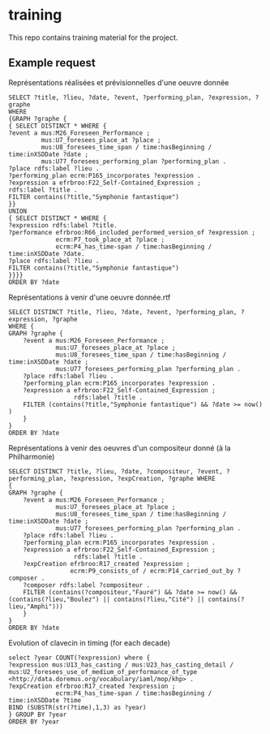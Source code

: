 # training
This repo contains training material for the project.

## Example request

Représentations réalisées et prévisionnelles d'une oeuvre donnée

    SELECT ?title, ?lieu, ?date, ?event, ?performing_plan, ?expression, ?graphe 
    WHERE
    {GRAPH ?graphe {
    { SELECT DISTINCT * WHERE {      
    ?event a mus:M26_Foreseen_Performance ;
             mus:U7_foresees_place_at ?place ;
             mus:U8_foresees_time_span / time:hasBeginning / time:inXSDDate ?date ;
             mus:U77_foresees_performing_plan ?performing_plan .
    ?place rdfs:label ?lieu .
    ?performing_plan ecrm:P165_incorporates ?expression .
    ?expression a efrbroo:F22_Self-Contained_Expression ;
    rdfs:label ?title .
    FILTER contains(?title,"Symphonie fantastique")
    }}
    UNION
    { SELECT DISTINCT * WHERE {
    ?expression rdfs:label ?title.
    ?performance efrbroo:R66_included_performed_version_of ?expression ;
                 ecrm:P7_took_place_at ?place ;
                 ecrm:P4_has_time-span / time:hasBeginning / time:inXSDDate ?date.
    ?place rdfs:label ?lieu .
    FILTER contains(?title,"Symphonie fantastique")
    }}}}
    ORDER BY ?date

Représentations à venir d'une oeuvre donnée.rtf

    SELECT DISTINCT ?title, ?lieu, ?date, ?event, ?performing_plan, ?expression, ?graphe 
    WHERE {   
    GRAPH ?graphe {
        ?event a mus:M26_Foreseen_Performance ;
                 mus:U7_foresees_place_at ?place ;
                 mus:U8_foresees_time_span / time:hasBeginning / time:inXSDDate ?date ;
                 mus:U77_foresees_performing_plan ?performing_plan .
        ?place rdfs:label ?lieu .
        ?performing_plan ecrm:P165_incorporates ?expression .
        ?expression a efrbroo:F22_Self-Contained_Expression ;
                      rdfs:label ?title .
        FILTER (contains(?title,"Symphonie fantastique") && ?date >= now() )
        }
    }
    ORDER BY ?date

Représentations à venir des oeuvres d'un compositeur donné (à la Philharmonie)

    SELECT DISTINCT ?title, ?lieu, ?date, ?compositeur, ?event, ?performing_plan, ?expression, ?expCreation, ?graphe WHERE
    {   
    GRAPH ?graphe {
        ?event a mus:M26_Foreseen_Performance ;
                 mus:U7_foresees_place_at ?place ;
                 mus:U8_foresees_time_span / time:hasBeginning / time:inXSDDate ?date ;
                 mus:U77_foresees_performing_plan ?performing_plan .
        ?place rdfs:label ?lieu .
        ?performing_plan ecrm:P165_incorporates ?expression .
        ?expression a efrbroo:F22_Self-Contained_Expression ;
                      rdfs:label ?title .
        ?expCreation efrbroo:R17_created ?expression ;
                     ecrm:P9_consists_of / ecrm:P14_carried_out_by ?composer .
        ?composer rdfs:label ?compositeur .
        FILTER (contains(?compositeur,"Fauré") && ?date >= now() && (contains(?lieu,"Boulez") || contains(?lieu,"Cité") || contains(?lieu,"Amphi")))
        }
    }
    ORDER BY ?date
    
    
Evolution of clavecin in timing (for each decade)

    select ?year COUNT(?expression) where {
    ?expression mus:U13_has_casting / mus:U23_has_casting_detail / mus:U2_foresees_use_of_medium_of_performance_of_type  <http://data.doremus.org/vocabulary/iaml/mop/khp> .
    ?expCreation efrbroo:R17_created ?expression ;
                 ecrm:P4_has_time-span / time:hasBeginning / time:inXSDDate ?time
    BIND (SUBSTR(str(?time),1,3) as ?year)
    } GROUP BY ?year
    ORDER BY ?year
